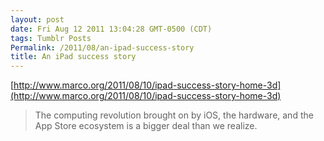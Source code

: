 ```yaml
---
layout: post
date: Fri Aug 12 2011 13:04:28 GMT-0500 (CDT)
tags: Tumblr Posts
Permalink: /2011/08/an-ipad-success-story
title: An iPad success story
---
```


[http://www.marco.org/2011/08/10/ipad-success-story-home-3d](http://www.marco.org/2011/08/10/ipad-success-story-home-3d)

> The computing revolution brought on by iOS, the hardware, and the App Store ecosystem is a bigger deal than we realize.
